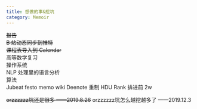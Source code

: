 ```yaml
---
title: 想做的事&挖坑
category: Memoir
---
```


~~报告~~  
~~B 站动态同步到推特~~  
~~课程表导入到 Calendar~~  
高等数学复习  
操作系统  
NLP 处理里的语言分析  
算法  
Jubeat festo memo wiki
Deenote 重制
HDU Rank 排进前 2w

~~orzzzzzz坑还是很多    ——2019.8.26~~
orzzzzzz坑怎么越挖越多了    ——2019.12.3
